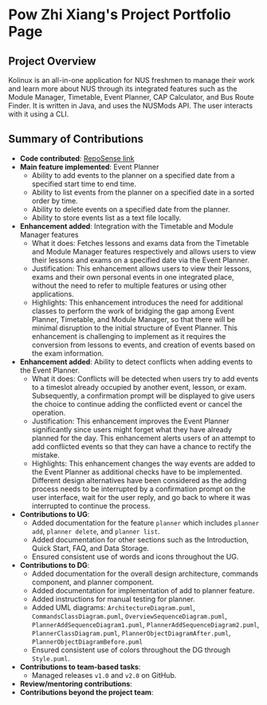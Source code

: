 # Pow Zhi Xiang's Project Portfolio Page

## Project Overview

Kolinux is an all-in-one application for NUS freshmen to manage their work and learn more about NUS through its
integrated features such as the Module Manager, Timetable, Event Planner, CAP Calculator, and Bus Route Finder.
It is written in Java, and uses the NUSMods API. The user interacts with it using a CLI.

## Summary of Contributions

* **Code contributed**: [RepoSense link](https://nus-cs2113-ay2122s1.github.io/tp-dashboard/?search=powzx&sort=groupTitle&sortWithin=title&since=2021-09-25&timeframe=commit&mergegroup=&groupSelect=groupByRepos&breakdown=false)
* **Main feature implemented**: Event Planner
  * Ability to add events to the planner on a specified date from a specified start time to end time.
  * Ability to list events from the planner on a specified date in a sorted order by time.
  * Ability to delete events on a specified date from the planner.
  * Ability to store events list as a text file locally.
* **Enhancement added**: Integration with the Timetable and Module Manager features
  * What it does: Fetches lessons and exams data from the Timetable and Module Manager features respectively and allows users to view their lessons and exams on a specified date via the Event Planner.
  * Justification: This enhancement allows users to view their lessons, exams and their own personal events in one integrated place, without the need to refer to multiple features or using other applications.
  * Highlights: This enhancement introduces the need for additional classes to perform the work of bridging the gap among Event Planner, Timetable, and Module Manager, so that there will be minimal disruption to the initial structure of Event Planner. This enhancement is challenging to implement as it requires the conversion from lessons to events, and creation of events based on the exam information.
* **Enhancement added**: Ability to detect conflicts when adding events to the Event Planner.
  * What it does: Conflicts will be detected when users try to add events to a timeslot already occupied by another event, lesson, or exam. Subsequently, a confirmation prompt will be displayed to give users the choice to continue adding the conflicted event or cancel the operation.
  * Justification: This enhancement improves the Event Planner significantly since users might forget what they have already planned for the day. This enhancement alerts users of an attempt to add conflicted events so that they can have a chance to rectify the mistake.
  * Highlights: This enhancement changes the way events are added to the Event Planner as additional checks have to be implemented. Different design alternatives have been considered as the adding process needs to be interrupted by a confirmation prompt on the user interface, wait for the user reply, and go back to where it was interrupted to continue the process.
* **Contributions to UG**:
  * Added documentation for the feature `planner` which includes `planner add`, `planner delete`, and `planner list`.
  * Added documentation for other sections such as the Introduction, Quick Start, FAQ, and Data Storage.
  * Ensured consistent use of words and icons throughout the UG.
* **Contributions to DG**:
  * Added documentation for the overall design architecture, commands component, and planner component.
  * Added documentation for implementation of add to planner feature.
  * Added instructions for manual testing for planner.
  * Added UML diagrams: `ArchitectureDiagram.puml`, `CommandsClassDiagram.puml`, `OverviewSequenceDiagram.puml`, `PlannerAddSequenceDiagram1.puml`, `PlannerAddSequenceDiagram2.puml`, `PlannerClassDiagram.puml`, `PlannerObjectDiagramAfter.puml`, `PlannerObjectDiagramBefore.puml`
  * Ensured consistent use of colors throughout the DG through `Style.puml`.
* **Contributions to team-based tasks**:
  * Managed releases `v1.0` and `v2.0` on GitHub.
* **Review/mentoring contributions**:
* **Contributions beyond the project team**: